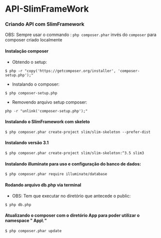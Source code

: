 # API-SlimFrameWork
### Criando API com SlimFramework
OBS: Sempre usar o commando : ```php composer.phar``` invés do ```composer``` para composer criado localmente
#### Instalação composer
* Obtendo o setup:
```
$ php -r "copy('https://getcomposer.org/installer', 'composer-setup.php');"
```
* Instalando o composer:
```
$ php composer-setup.php
```
* Removendo arquivo setup composer:
```
php -r "unlink('composer-setup.php');"
```
#### Instalando o SlimFramework com skeleto
```
$ php composer.phar create-project slim/slim-skeleton --prefer-dist
```
#### Instalando versão 3.1
```
$ php composer.phar create-project slim/slim-skeleton:^3.5 slim3
```
#### Instalando illuminate para uso e configuração do banco de dados:
```
$ php composer.phar require illuminate/database
```
#### Rodando arquivo db.php via terminal
* OBS: Tem que executar no diretório que antecede o public:
```
$ php db.php
```
#### Atualizando o composer com o diretório App para poder utilizar o namespace " App\ "
```
$ php composer.phar update
```
